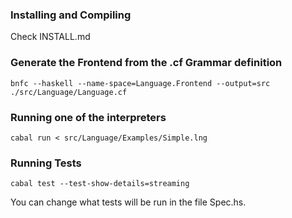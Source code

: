 ### Installing and Compiling
Check INSTALL.md

### Generate the Frontend from the .cf Grammar definition

```
bnfc --haskell --name-space=Language.Frontend --output=src ./src/Language/Language.cf
```

### Running one of the interpreters

```
cabal run < src/Language/Examples/Simple.lng
```

<!-- mkdir -p build
ghc -isrc src/Language/Interpreter/Driver.hs -o build/Driver
./build/Driver < src/Language/Examples/Simple.lng -->

### Running Tests

```
cabal test --test-show-details=streaming
```

You can change what tests will be run in the file Spec.hs.